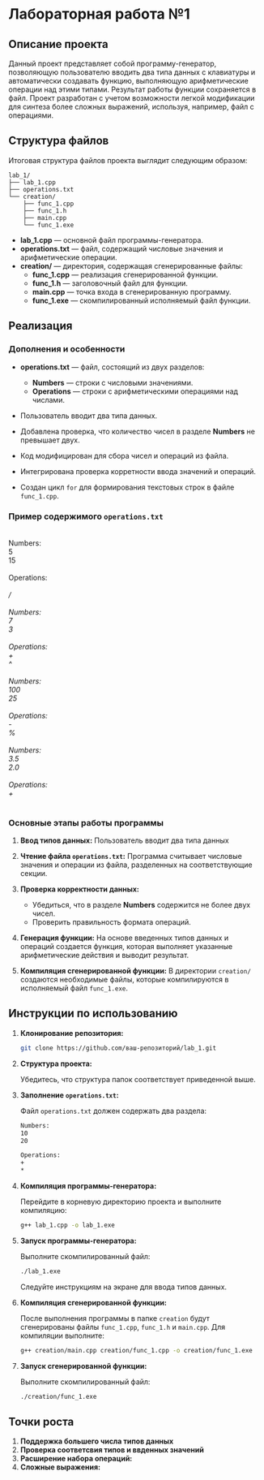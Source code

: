 # Лабораторная работа №1

## Описание проекта

Данный проект представляет собой программу-генератор, позволяющую пользователю вводить два типа данных с клавиатуры и автоматически создавать функцию, выполняющую арифметические операции над этими типами. Результат работы функции сохраняется в файл. Проект разработан с учетом возможности легкой модификации для синтеза более сложных выражений, используя, например, файл с операциями.

## Структура файлов

Итоговая структура файлов проекта выглядит следующим образом:

```
lab_1/
├── lab_1.cpp
├── operations.txt
└── creation/
    ├── func_1.cpp
    ├── func_1.h
    ├── main.cpp
    └── func_1.exe
```

- **lab_1.cpp** — основной файл программы-генератора.
- **operations.txt** — файл, содержащий числовые значения и арифметические операции.
- **creation/** — директория, содержащая сгенерированные файлы:
  - **func_1.cpp** — реализация сгенерированной функции.
  - **func_1.h** — заголовочный файл для функции.
  - **main.cpp** — точка входа в сгенерированную программу.
  - **func_1.exe** — скомпилированный исполняемый файл функции.


## Реализация

### Дополнения и особенности

- **operations.txt** — файл, состоящий из двух разделов:
  - **Numbers** — строки с числовыми значениями.
  - **Operations** — строки с арифметическими операциями над числами.
  
- Пользователь вводит два типа данных.
- Добавлена проверка, что количество чисел в разделе **Numbers** не превышает двух.
- Код модифицирован для сбора чисел и операций из файла.
- Интегрирована проверка корретности ввода значений и операций.
- Создан цикл `for` для формирования текстовых строк в файле `func_1.cpp`.

### Пример содержимого `operations.txt`

<br>Numbers:<br>5<br>15<br><br>Operations:<br>*<br>/<br>
<br>Numbers:<br>7<br>3<br><br>Operations:<br>+<br>^<br>
<br>Numbers:<br>100<br>25<br><br>Operations:<br>-<br>%<br>
<br>Numbers:<br>3.5<br>2.0<br><br>Operations:<br>+<br>*<br>


### Основные этапы работы программы

1. **Ввод типов данных:**
   Пользователь вводит два типа данных

2. **Чтение файла `operations.txt`:**
   Программа считывает числовые значения и операции из файла, разделенных на соответствующие секции.

3. **Проверка корректности данных:**
   - Убедиться, что в разделе **Numbers** содержится не более двух чисел.
   - Проверить правильность формата операций.

4. **Генерация функции:**
   На основе введенных типов данных и операций создается функция, которая выполняет указанные арифметические действия и выводит результат.

5. **Компиляция сгенерированной функции:**
   В директории `creation/` создаются необходимые файлы, которые компилируются в исполняемый файл `func_1.exe`.

## Инструкции по использованию

1. **Клонирование репозитория:**

   ```bash
   git clone https://github.com/ваш-репозиторий/lab_1.git
   ```

2. **Структура проекта:**

   Убедитесь, что структура папок соответствует приведенной выше.

3. **Заполнение `operations.txt`:**

   Файл `operations.txt` должен содержать два раздела:

   ```txt
   Numbers:
   10
   20

   Operations:
   +
   *
   ```

4. **Компиляция программы-генератора:**

   Перейдите в корневую директорию проекта и выполните компиляцию:

   ```bash
   g++ lab_1.cpp -o lab_1.exe
   ```

5. **Запуск программы-генератора:**

   Выполните скомпилированный файл:

   ```bash
   ./lab_1.exe
   ```

   Следуйте инструкциям на экране для ввода типов данных.

6. **Компиляция сгенерированной функции:**

   После выполнения программы в папке `creation` будут сгенерированы файлы `func_1.cpp`, `func_1.h` и `main.cpp`. Для компиляции выполните:

   ```bash
   g++ creation/main.cpp creation/func_1.cpp -o creation/func_1.exe
   ```

7. **Запуск сгенерированной функции:**

   Выполните скомпилированный файл:

   ```bash
   ./creation/func_1.exe
   ```



## Точки роста

1. **Поддержка большего числа типов данных**
2. **Проверка соответсвия типов и ввденных значений** 
3. **Расширение набора операций:**
4. **Сложные выражения:**
   
